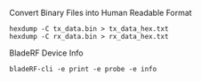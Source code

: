 Convert Binary Files into Human Readable Format
```
hexdump -C tx_data.bin > tx_data_hex.txt 
hexdump -C rx_data.bin > rx_data_hex.txt 
```

BladeRF Device Info
```
bladeRF-cli -e print -e probe -e info
```